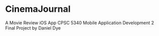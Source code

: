 # CinemaJournal
A Movie Review iOS App
CPSC 5340 Mobile Application Development 2
Final Project by Daniel Dye

